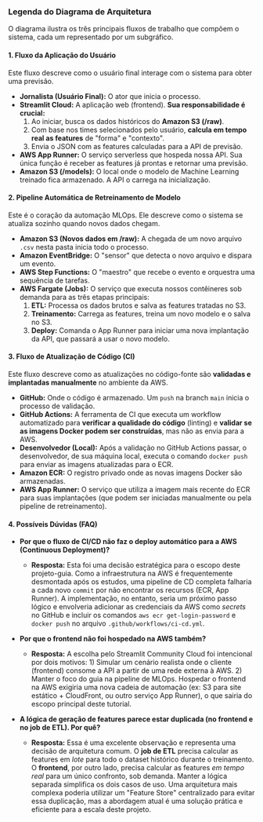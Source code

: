 ### Legenda do Diagrama de Arquitetura

O diagrama ilustra os três principais fluxos de trabalho que compõem o sistema, cada um representado por um subgráfico.

#### 1. Fluxo da Aplicação do Usuário

Este fluxo descreve como o usuário final interage com o sistema para obter uma previsão.

* **Jornalista (Usuário Final):** O ator que inicia o processo.
* **Streamlit Cloud:** A aplicação web (frontend). **Sua responsabilidade é crucial:**
    1.  Ao iniciar, busca os dados históricos do **Amazon S3 (/raw)**.
    2.  Com base nos times selecionados pelo usuário, **calcula em tempo real as features** de "forma" e "contexto".
    3.  Envia o JSON com as features calculadas para a API de previsão.
* **AWS App Runner:** O serviço serverless que hospeda nossa API. Sua única função é receber as features já prontas e retornar uma previsão.
* **Amazon S3 (/models):** O local onde o modelo de Machine Learning treinado fica armazenado. A API o carrega na inicialização.

#### 2. Pipeline Automática de Retreinamento de Modelo

Este é o coração da automação MLOps. Ele descreve como o sistema se atualiza sozinho quando novos dados chegam.

* **Amazon S3 (Novos dados em /raw):** A chegada de um novo arquivo `.csv` nesta pasta inicia todo o processo.
* **Amazon EventBridge:** O "sensor" que detecta o novo arquivo e dispara um evento.
* **AWS Step Functions:** O "maestro" que recebe o evento e orquestra uma sequência de tarefas.
* **AWS Fargate (Jobs):** O serviço que executa nossos contêineres sob demanda para as três etapas principais:
    1.  **ETL:** Processa os dados brutos e salva as features tratadas no S3.
    2.  **Treinamento:** Carrega as features, treina um novo modelo e o salva no S3.
    3.  **Deploy:** Comanda o App Runner para iniciar uma nova implantação da API, que passará a usar o novo modelo.

#### 3. Fluxo de Atualização de Código (CI)

Este fluxo descreve como as atualizações no código-fonte são **validadas e implantadas manualmente** no ambiente da AWS.

* **GitHub:** Onde o código é armazenado. Um `push` na branch `main` inicia o processo de validação.
* **GitHub Actions:** A ferramenta de CI que executa um workflow automatizado para **verificar a qualidade do código** (linting) e **validar se as imagens Docker podem ser construídas**, mas não as envia para a AWS.
* **Desenvolvedor (Local):** Após a validação no GitHub Actions passar, o desenvolvedor, de sua máquina local, executa o comando `docker push` para enviar as imagens atualizadas para o ECR.
* **Amazon ECR:** O registro privado onde as novas imagens Docker são armazenadas.
* **AWS App Runner:** O serviço que utiliza a imagem mais recente do ECR para suas implantações (que podem ser iniciadas manualmente ou pela pipeline de retreinamento).

#### 4. Possíveis Dúvidas (FAQ)

* **Por que o fluxo de CI/CD não faz o deploy automático para a AWS (Continuous Deployment)?**
    * **Resposta:** Esta foi uma decisão estratégica para o escopo deste projeto-guia. Como a infraestrutura na AWS é frequentemente desmontada após os estudos, uma pipeline de CD completa falharia a cada novo `commit` por não encontrar os recursos (ECR, App Runner). A implementação, no entanto, seria um próximo passo lógico e envolveria adicionar as credenciais da AWS como *secrets* no GitHub e incluir os comandos `aws ecr get-login-password` e `docker push` no arquivo `.github/workflows/ci-cd.yml`.

* **Por que o frontend não foi hospedado na AWS também?**
    * **Resposta:** A escolha pelo Streamlit Community Cloud foi intencional por dois motivos: 1) Simular um cenário realista onde o cliente (frontend) consome a API a partir de uma rede externa à AWS. 2) Manter o foco do guia na pipeline de MLOps. Hospedar o frontend na AWS exigiria uma nova cadeia de automação (ex: S3 para site estático + CloudFront, ou outro serviço App Runner), o que sairia do escopo principal deste tutorial.

* **A lógica de geração de features parece estar duplicada (no frontend e no job de ETL). Por quê?**
    * **Resposta:** Essa é uma excelente observação e representa uma decisão de arquitetura comum. O **job de ETL** precisa calcular as features em *lote* para todo o dataset histórico durante o treinamento. O **frontend**, por outro lado, precisa calcular as features *em tempo real* para um único confronto, sob demanda. Manter a lógica separada simplifica os dois casos de uso. Uma arquitetura mais complexa poderia utilizar um "Feature Store" centralizado para evitar essa duplicação, mas a abordagem atual é uma solução prática e eficiente para a escala deste projeto.

